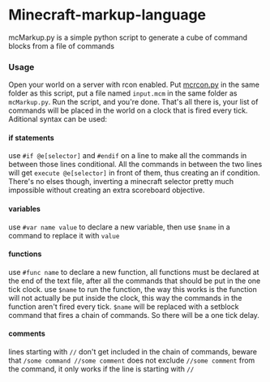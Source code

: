 # Minecraft-markup-language
mcMarkup.py is a simple python script to generate a cube of command blocks from a file of commands

### Usage ###
Open your world on a server with rcon enabled.
Put [mcrcon.py](https://github.com/barneygale/MCRcon) in the same folder as this script, put a file named `input.mcm` in the same folder as `mcMarkup.py`. Run the script, and you're done.
That's all there is, your list of commands will be placed in the world on a clock that is fired every tick.
Aditional syntax can be used:

#### if statements ####
use `#if @e[selector]` and `#endif` on a line to make all the commands in between those lines conditional.
All the commands in between the two lines will get `execute @e[selector]` in front of them, thus creating an if condition.
There's no elses though, inverting a minecraft selector pretty much impossible without creating an extra scoreboard objective.

#### variables ####
use `#var name value` to declare a new variable, then use `$name` in a command to replace it with `value`

#### functions ####
use `#func name` to declare a new function, all functions must be declared at the end of the text file, after all the commands that should be put in the one tick clock.
use `$name` to run the function, the way this works is the function will not actually be put inside the clock, this way the commands in the function aren't fired every tick. `$name` will be replaced with a setblock command that fires a chain of commands. So there will be a one tick delay.

#### comments ####
lines starting with `//` don't get included in the chain of commands, beware that `/some command //some comment` does not exclude `//some comment` from the command, it only works if the line is starting with `//`
